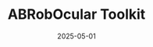 ---
title: "ABRobOcular Toolkit"
date: 2025-05-01
links:
  - name: Code
    url: https://github.com/Bharath-K3/ABRobOcular
---
